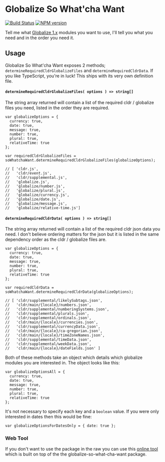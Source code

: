 # Globalize So What'cha Want

[![Build Status](https://ci.appveyor.com/api/projects/status/github/johnnyreilly/globalize-so-what-cha-want?retina=false)](https://ci.appveyor.com/project/JohnReilly/globalize-so-what-cha-want)
[![NPM version](https://img.shields.io/npm/v/globalize-so-what-cha-want.svg)](https://www.npmjs.com/package/globalize-so-what-cha-want)

Tell me what [Globalize 1.x](https://github.com/jquery/globalize) modules you want to use, I'll tell you what you need and in the order you need it.

## Usage

Globalize So What'cha Want exposes 2 methods; `determineRequiredCldrGlobalizeFiles` and `determineRequiredCldrData`. If you like TypeScript, you're in luck!  This ships with its very own definition file.

#### `determineRequiredCldrGlobalizeFiles( options ) => string[]`

The string array returned will contain a list of the required cldr / globalize files you need, listed in the order they are required.

```
var globalizeOptions = {
  currency: true,
  date: true,
  message: true,
  number: true,
  plural: true,
  relativeTime: true
};

var requiredCldrGlobalizeFiles = soWhatchaWant.determineRequiredCldrGlobalizeFiles(globalizeOptions);

// [ 'cldr.js',
//   'cldr/event.js',
//   'cldr/supplemental.js',
//   'globalize.js',
//   'globalize/number.js',
//   'globalize/plural.js',
//   'globalize/currency.js',
//   'globalize/date.js',
//   'globalize/message.js',
//   'globalize/relative-time.js']
```

#### `determineRequiredCldrData( options ) => string[]`

The string array returned will contain a list of the required cldr json data you need.  I don't believe ordering matters for the json but it is listed in the same dependency order as the cldr / globalize files are.

```
var globalizeOptions = {
  currency: true,
  date: true,
  message: true,
  number: true,
  plural: true,
  relativeTime: true
};

var requiredCldrData = soWhatchaWant.determineRequiredCldrData(globalizeOptions);

// [ 'cldr/supplemental/likelySubtags.json',
//   'cldr/main/{locale}/numbers.json',
//   'cldr/supplemental/numberingSystems.json',
//   'cldr/supplemental/plurals.json',
//   'cldr/supplemental/ordinals.json',
//   'cldr/main/{locale}/currencies.json',
//   'cldr/supplemental/currencyData.json',
//   'cldr/main/{locale}/ca-gregorian.json',
//   'cldr/main/{locale}/timeZoneNames.json',
//   'cldr/supplemental/timeData.json',
//   'cldr/supplemental/weekData.json',
//   'cldr/main/{locale}/dateFields.json' ]

```

Both of these methods take an object which details which globalize modules you are interested in.  The object looks like this:

```
var globalizeOptionsAll = {
  currency: true,
  date: true,
  message: true,
  number: true,
  plural: true,
  relativeTime: true
};
```

It's not necessary to specify each key and a `boolean` value. If you were only interested in dates then this would be fine:

```
var globalizeOptionsForDatesOnly = { date: true };
```

### Web Tool

If you don't want to use the package in the raw you can use this [online tool](http://johnnyreilly.github.io/globalize-so-what-cha-want/) which is built on top of the the globalize-so-what-cha-want package.
